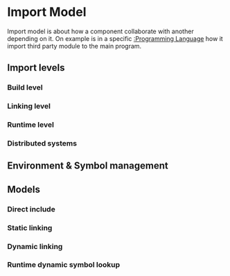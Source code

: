 Import Model
=======

Import model is about how a component collaborate with another depending on 
it. On example is in a specific [:Programming Language]() how it import third
party module to the main program.

## Import levels

### Build level

### Linking level

### Runtime level

### Distributed systems

## Environment & Symbol management

## Models

### Direct include

### Static linking

### Dynamic linking

### Runtime dynamic symbol lookup

